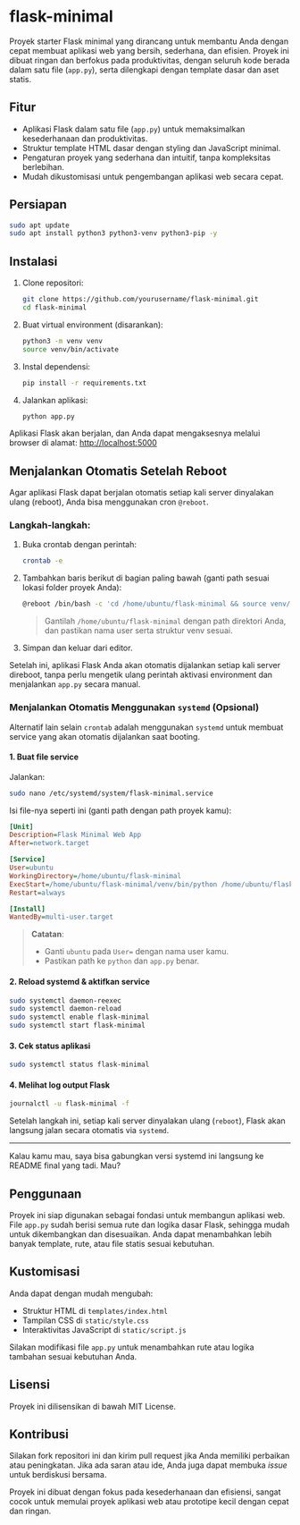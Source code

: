 # flask-minimal

Proyek starter Flask minimal yang dirancang untuk membantu Anda dengan cepat membuat aplikasi web yang bersih, sederhana, dan efisien. Proyek ini dibuat ringan dan berfokus pada produktivitas, dengan seluruh kode berada dalam satu file (`app.py`), serta dilengkapi dengan template dasar dan aset statis.

## Fitur

- Aplikasi Flask dalam satu file (`app.py`) untuk memaksimalkan kesederhanaan dan produktivitas.
- Struktur template HTML dasar dengan styling dan JavaScript minimal.
- Pengaturan proyek yang sederhana dan intuitif, tanpa kompleksitas berlebihan.
- Mudah dikustomisasi untuk pengembangan aplikasi web secara cepat.

## Persiapan

```bash
sudo apt update
sudo apt install python3 python3-venv python3-pip -y
````

## Instalasi

1. Clone repositori:

   ```bash
   git clone https://github.com/yourusername/flask-minimal.git
   cd flask-minimal
   ```

2. Buat virtual environment (disarankan):

   ```bash
   python3 -m venv venv
   source venv/bin/activate
   ```

3. Instal dependensi:

   ```bash
   pip install -r requirements.txt
   ```

4. Jalankan aplikasi:

   ```bash
   python app.py
   ```

Aplikasi Flask akan berjalan, dan Anda dapat mengaksesnya melalui browser di alamat:
[http://localhost:5000](http://localhost:5000)

## Menjalankan Otomatis Setelah Reboot

Agar aplikasi Flask dapat berjalan otomatis setiap kali server dinyalakan ulang (reboot), Anda bisa menggunakan cron `@reboot`.

### Langkah-langkah:

1. Buka crontab dengan perintah:

   ```bash
   crontab -e
   ```

2. Tambahkan baris berikut di bagian paling bawah (ganti path sesuai lokasi folder proyek Anda):

   ```bash
   @reboot /bin/bash -c 'cd /home/ubuntu/flask-minimal && source venv/bin/activate && python app.py'
   ```

   > Gantilah `/home/ubuntu/flask-minimal` dengan path direktori Anda, dan pastikan nama user serta struktur venv sesuai.

3. Simpan dan keluar dari editor.

Setelah ini, aplikasi Flask Anda akan otomatis dijalankan setiap kali server direboot, tanpa perlu mengetik ulang perintah aktivasi environment dan menjalankan `app.py` secara manual.


### Menjalankan Otomatis Menggunakan `systemd` (Opsional)

Alternatif lain selain `crontab` adalah menggunakan `systemd` untuk membuat service yang akan otomatis dijalankan saat booting.

#### 1. Buat file service

Jalankan:

```bash
sudo nano /etc/systemd/system/flask-minimal.service
```

Isi file-nya seperti ini (ganti path dengan path proyek kamu):

```ini
[Unit]
Description=Flask Minimal Web App
After=network.target

[Service]
User=ubuntu
WorkingDirectory=/home/ubuntu/flask-minimal
ExecStart=/home/ubuntu/flask-minimal/venv/bin/python /home/ubuntu/flask-minimal/app.py
Restart=always

[Install]
WantedBy=multi-user.target
```

> **Catatan**:
>
> * Ganti `ubuntu` pada `User=` dengan nama user kamu.
> * Pastikan path ke `python` dan `app.py` benar.

#### 2. Reload systemd & aktifkan service

```bash
sudo systemctl daemon-reexec
sudo systemctl daemon-reload
sudo systemctl enable flask-minimal
sudo systemctl start flask-minimal
```

#### 3. Cek status aplikasi

```bash
sudo systemctl status flask-minimal
```

#### 4. Melihat log output Flask

```bash
journalctl -u flask-minimal -f
```

Setelah langkah ini, setiap kali server dinyalakan ulang (`reboot`), Flask akan langsung jalan secara otomatis via `systemd`.

---

Kalau kamu mau, saya bisa gabungkan versi systemd ini langsung ke README final yang tadi. Mau?


## Penggunaan

Proyek ini siap digunakan sebagai fondasi untuk membangun aplikasi web. File `app.py` sudah berisi semua rute dan logika dasar Flask, sehingga mudah untuk dikembangkan dan disesuaikan. Anda dapat menambahkan lebih banyak template, rute, atau file statis sesuai kebutuhan.

## Kustomisasi

Anda dapat dengan mudah mengubah:

* Struktur HTML di `templates/index.html`
* Tampilan CSS di `static/style.css`
* Interaktivitas JavaScript di `static/script.js`

Silakan modifikasi file `app.py` untuk menambahkan rute atau logika tambahan sesuai kebutuhan Anda.

## Lisensi

Proyek ini dilisensikan di bawah MIT License.

## Kontribusi

Silakan fork repositori ini dan kirim pull request jika Anda memiliki perbaikan atau peningkatan. Jika ada saran atau ide, Anda juga dapat membuka *issue* untuk berdiskusi bersama.

Proyek ini dibuat dengan fokus pada kesederhanaan dan efisiensi, sangat cocok untuk memulai proyek aplikasi web atau prototipe kecil dengan cepat dan ringan.
